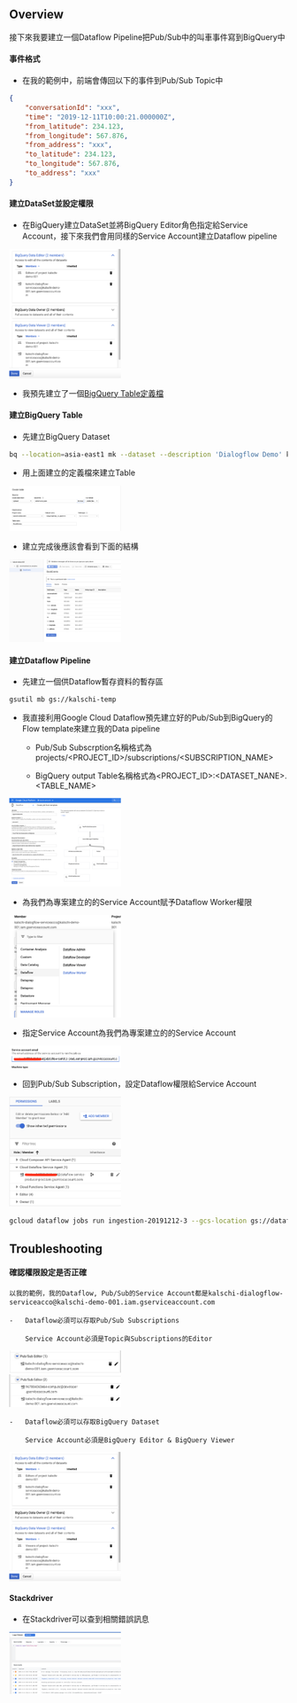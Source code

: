 ##  Overview

接下來我要建立一個Dataflow Pipeline把Pub/Sub中的叫車事件寫到BigQuery中

####    事件格式

-   在我的範例中，前端會傳回以下的事件到Pub/Sub Topic中

```json
{
    "conversationId": "xxx",
    "time": "2019-12-11T10:00:21.000000Z",
    "from_latitude": 234.123,
    "from_longitude": 567.876,
    "from_address": "xxx",
    "to_latitude": 234.123,
    "to_longitude": 567.876,
    "to_address": "xxx"
}
```

####    建立DataSet並設定權限

-   在BigQuery建立DataSet並將BigQuery Editor角色指定給Service Account，接下來我們會用同樣的Service Account建立Dataflow pipeline

<img src="./img/bq-dataset-level-permission.png" style="width:40%;height:30%"/>

-   我預先建立了一個[BigQuery Table定義檔](./schema-bq-flat.json)

####    建立BigQuery Table

-   先建立BigQuery Dataset

```bash
bq --location=asia-east1 mk --dataset --description 'Dialogflow Demo' kalschi-demo-001:conversational_ai_anaytics
```

-   用上面建立的定義檔來建立Table

<img src="./img/bq-create-table.png" style="width:40%;height:30%"/>

-   建立完成後應該會看到下面的結構

<img src="./img//bq-table.png" style="width:40%;height:30%"/>


####    建立Dataflow Pipeline


-   先建立一個供Dataflow暫存資料的暫存區

```bash
gsutil mb gs://kalschi-temp
```

-   我直接利用Google Cloud Dataflow預先建立好的Pub/Sub到BigQuery的Flow template來建立我的Data pipeline

    -   Pub/Sub Subscrption名稱格式為projects/<PROJECT_ID>/subscriptions/<SUBSCRIPTION_NAME>
    
    -   BigQuery output Table名稱格式為<PROJECT_ID>:<DATASET_NANE>.<TABLE_NAME>

<img src="./img/dataflow-create-from-template.png" style="width:40%;height:30%"/>

-   為我們為專案建立的的Service Account賦予Dataflow Worker權限

<img src="./img/iam-dataflow-workder.png" style="width:40%;height:30%"/>

-   指定Service Account為我們為專案建立的的Service Account

<img src="./img/dataflow-service-account.png" style="width:40%;height:30%"/>

-   回到Pub/Sub Subscription，設定Dataflow權限給Service Account

<img src="./img/pubsub-subscription-service-account.png" style="width:40%;height:30%"/>

```bash
gcloud dataflow jobs run ingestion-20191212-3 --gcs-location gs://dataflow-templates/latest/PubSub_Subscription_to_BigQuery --parameters inputSubscription=projects/kalschi-demo-001/subscriptions/taxi_ingestion,outputTableSpec=kalschi-demo-001:conversational_ai_anaytics.BookEvents --service-account-email kalschi-dialogflow-serviceacco@kalschi-demo-001.iam.gserviceaccount.com  --max-workers 1 --region asia-east1

```


##  Troubleshooting

####   確認權限設定是否正確

    以我的範例，我的Dataflow, Pub/Sub的Service Account都是kalschi-dialogflow-serviceacco@kalschi-demo-001.iam.gserviceaccount.com

    -   Dataflow必須可以存取Pub/Sub Subscriptions

        Service Account必須是Topic與Subscriptions的Editor

<img src="img/pubsub-topic-permissions.png" style="width:40%;height:30%"/>
<br/>
<img src="img/pubsub-subscriptions-oermissions.png" style="width:40%;height:30%"/>

    -   Dataflow必須可以存取BigQuery Dataset

        Service Account必須是BigQuery Editor & BigQuery Viewer

<img src="img/bq-dataset-level-permission.png" style="width:40%;height:30%"/>

####    Stackdriver

-   在Stackdriver可以查到相關錯誤訊息

<img src="img/bq-dataflow-troubleshooting.png" style="width:40%;height:30%"/>
